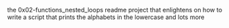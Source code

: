 the 0x02-functions_nested_loops readme project that enlightens on how to write a script that prints the alphabets in the lowercase and lots more
